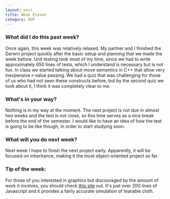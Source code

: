 ```yaml
---
layout: post
title: Week Eleven
category: OOP
---
```


### What did I do this past week?
Once again, this week was relatively relaxed. My partner and I finished the Darwin project quickly after the basic setup and planning that we made the week before. Unit testing took most of my time, since we had to write approximately 650 lines of tests, which I understand is necessary but is not fun. In class we started talking about move semantics in C++ that allow very inexpensive r-value passing. We had a quiz that was challenging for those of us who had not seen these constructs before, but by the second quiz we took about it, I think it was completely clear to me.

### What's in your way?
Nothing is in my way at the moment. The next project is not due in almost two weeks and the test is not close, so this time serves as a nice break before the end of the semester. I would like to have an idea of how the test is going to be like though, in order to start studying soon.

### What will you do next week?
Next week I hope to finish the next project early. Apparently, it will be focused on inheritance, making it the most object-oriented project so far.

### Tip of the week:
For those of you interested in graphics but discouraged by the amount of work it involves, you should check [this site](http://codepen.io/dissimulate/details/eZxEBO/) out. It's just over 200 lines of Javascript and it provides a fairly accurate simulation of tearable cloth.
